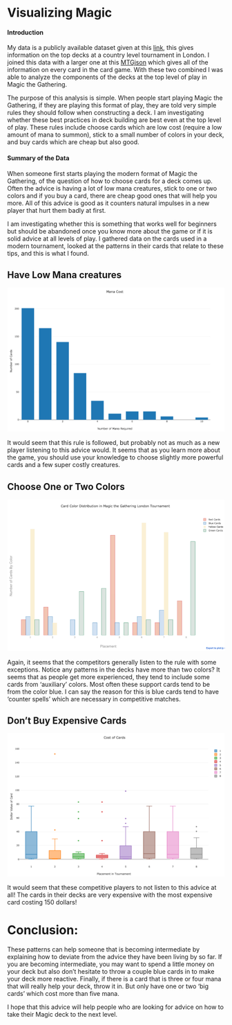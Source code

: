 # Visualizing Magic

#### Introduction

My data is a publicly available dataset given at this [link](https://mtgtop8.com/), this gives information on the top decks at a country level tournament in London. I joined this data with a larger one at this [MTGjson](https://mtgjson.com/) which gives all of the information on every card in the card game. With these two combined I was able to analyze the components of the decks at the top level of play in Magic the Gathering.

The purpose of this analysis is simple. When people start playing Magic the Gathering, if they are playing this format of play, they are told very simple rules they should follow when constructing a deck. I am investigating whether these best practices in deck building are best even at the top level of play. These rules include choose cards which are low cost (require a low amount of mana to summon), stick to a small number of colors in your deck, and buy cards which are cheap but also good.

#### Summary of the Data

When someone first starts playing the modern format of Magic the Gathering, of the question of how to choose cards for a deck comes up. Often the advice is having a lot of low mana creatures, stick to one or two colors and if you buy a card, there are cheap good ones that will help you more. All of this advice is good as it counters natural impulses in a new player that hurt them badly at first.

I am investigating whether this is something that works well for beginners but should be abandoned once you know more about the game or if it is solid advice at all levels of play. I gathered data on the cards used in a modern tournament, looked at the patterns in their cards that relate to these tips, and this is what I found.

## Have Low Mana creatures
![The distribution of Mana required to play cards in the tournament](histogram.png)

It would seem that this rule is followed, but probably not as much as a new player listening to this advice would. It seems that as you learn more about the game, you should use your knowledge to choose slightly more powerful cards and a few super costly creatures. 


## Choose One or Two Colors
![Colors by Position](grouped.png)


Again, it seems that the competitors generally listen to the rule with some exceptions. Notice any patterns in the decks have more than two colors? It seems that as people get more experienced, they tend to include some cards from ‘auxiliary’ colors. Most often these support cards tend to be from the color blue. I can say the reason for this is blue cards tend to have ‘counter spells’ which are necessary in competitive matches. 


## Don’t Buy Expensive Cards
![Cost of Cards against Position](cost.png)

It would seem that these competitive players to not listen to this advice at all! The cards in their decks are very expensive with the most expensive card costing 150 dollars! 

# Conclusion:
These patterns can help someone that is becoming intermediate by explaining how to deviate from the advice they have been living by so far. If you are becoming intermediate, you may want to spend a little money on your deck but also don’t hesitate to throw a couple blue cards in to make your deck more reactive. Finally, if there is a card that is three or four mana that will really help your deck, throw it in. But only have one or two ‘big cards’ which cost more than five mana.

I hope that this advice will help people who are looking for advice on how to take their Magic deck to the next level.
